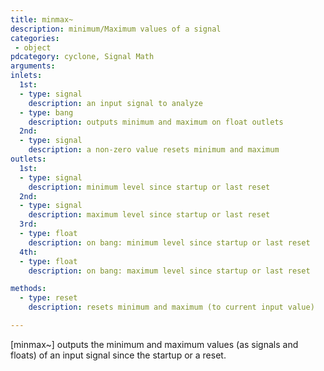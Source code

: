 ```yaml
---
title: minmax~
description: minimum/Maximum values of a signal
categories:
 - object
pdcategory: cyclone, Signal Math
arguments:
inlets:
  1st:
  - type: signal
    description: an input signal to analyze
  - type: bang
    description: outputs minimum and maximum on float outlets
  2nd:
  - type: signal
    description: a non-zero value resets minimum and maximum
outlets:
  1st:
  - type: signal
    description: minimum level since startup or last reset
  2nd:
  - type: signal
    description: maximum level since startup or last reset
  3rd:
  - type: float
    description: on bang: minimum level since startup or last reset
  4th:
  - type: float
    description: on bang: maximum level since startup or last reset

methods:
  - type: reset
    description: resets minimum and maximum (to current input value)

---
```


[minmax~] outputs the minimum and maximum values (as signals and floats) of an input signal since the startup or a reset.

